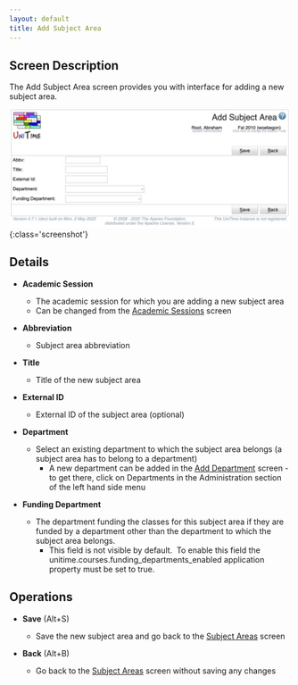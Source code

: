 ```yaml
---
layout: default
title: Add Subject Area
---
```



## Screen Description

The Add Subject Area screen provides you with interface for adding a new subject area.

![Add Subject Area](images/add-subject-area-1.png){:class='screenshot'}

## Details

* **Academic Session**
	* The academic session for which you are adding a new subject area
	* Can be changed from the [Academic Sessions](academic-sessions) screen

* **Abbreviation**
	* Subject area abbreviation

* **Title**
	* Title of the new subject area

* **External ID**
	* External ID of the subject area (optional)

* **Department**
	* Select an existing department to which the subject area belongs (a subject area has to belong to a department)
		* A new department can be added in the [Add Department](add-department) screen - to get there, click on Departments in the Administration section of the left hand side menu

* **Funding Department**
	* The department funding the classes for this subject area if they are funded by a department other than the department to which the subject area belongs.
		* This field is not visible by default.  To enable this field the unitime.courses.funding_departments_enabled application property must be set to true.

## Operations

* **Save** (Alt+S)
	* Save the new subject area and go back to the [Subject Areas](subject-areas) screen

* **Back** (Alt+B)
	* Go back to the [Subject Areas](subject-areas) screen without saving any changes



